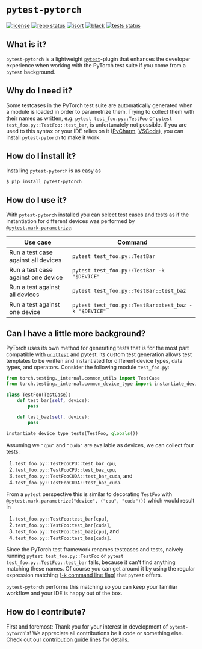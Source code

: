 # `pytest-pytorch`

[![license](https://img.shields.io/badge/License-BSD%203--Clause-blue.svg)](https://opensource.org/licenses/BSD-3-Clause) [![repo status](https://www.repostatus.org/badges/latest/wip.svg)](https://www.repostatus.org/#wip) [![isort](https://img.shields.io/badge/%20imports-isort-%231674b1?style=flat&labelColor=ef8336)](https://pycqa.github.io/isort/) [![black](https://img.shields.io/badge/code%20style-black-000000.svg)](https://github.com/psf/black) [![tests status](https://github.com/Quansight/pytest-pytorch/workflows/tests/badge.svg?branch=master)](https://github.com/Quansight/pytest-pytorch/actions?query=workflow%3Atests+branch%3Amaster)

## What is it?

`pytest-pytorch` is a lightweight [`pytest`](https://docs.pytest.org/en/stable/)-plugin that enhances the developer experience when working with the PyTorch test suite if you come from a `pytest` background.

## Why do I need it?

Some testcases in the PyTorch test suite are automatically generated when a module is loaded in order to parametrize them. Trying to collect them with their names as written, e.g. `pytest test_foo.py::TestFoo` or `pytest test_foo.py::TestFoo::test_bar`, is unfortunately not possible. If you are used to this syntax or your IDE relies on it ([PyCharm](https://www.jetbrains.com/help/pycharm/pytest.html#run-pytest-test), [VSCode](https://code.visualstudio.com/docs/python/testing#_run-tests)), you can install `pytest-pytorch` to make it work.

## How do I install it?

Installing `pytest-pytorch` is as easy as 

```
$ pip install pytest-pytorch
```

## How do I use it?

With `pytest-pytorch` installed you can select test cases and tests as if the instantiation for different devices was performed by [`@pytest.mark.parametrize`](https://docs.pytest.org/en/stable/example/parametrize.html#different-options-for-test-ids):

| Use case                            | Command                                              |
|-------------------------------------|------------------------------------------------------|
| Run a test case against all devices | `pytest test_foo.py::TestBar`                        |
| Run a test case against one device  | `pytest test_foo.py::TestBar -k "$DEVICE"`           |
| Run a test against all devices      | `pytest test_foo.py::TestBar::test_baz`              |
| Run a test against one device       | `pytest test_foo.py::TestBar::test_baz -k "$DEVICE"` |

## Can I have a little more background?

PyTorch uses its own method for generating tests that is for the most part compatible with [`unittest`](https://docs.python.org/3/library/unittest.html) and pytest. Its custom test generation allows test templates to be written and instantiated for different device types, data types, and operators. Consider the following module `test_foo.py`:

```python
from torch.testing._internal.common_utils import TestCase
from torch.testing._internal.common_device_type import instantiate_device_type_tests

class TestFoo(TestCase):
    def test_bar(self, device):
        pass
    
    def test_baz(self, device):
        pass

instantiate_device_type_tests(TestFoo, globals())
```

Assuming we `"cpu"` and `"cuda"` are available as devices, we can collect four tests:

1. `test_foo.py::TestFooCPU::test_bar_cpu`,
2. `test_foo.py::TestFooCPU::test_baz_cpu`,
3. `test_foo.py::TestFooCUDA::test_bar_cuda`, and
4. `test_foo.py::TestFooCUDA::test_baz_cuda`.

From a `pytest` perspective this is similar to decorating `TestFoo` with `@pytest.mark.parametrize("device", ("cpu", "cuda")))` which would result in

1. `test_foo.py::TestFoo:test_bar[cpu]`,
2. `test_foo.py::TestFoo:test_bar[cuda]`,
3. `test_foo.py::TestFoo:test_baz[cpu]`, and
4. `test_foo.py::TestFoo:test_baz[cuda]`.

Since the PyTorch test framework renames testcases and tests, naively running `pytest test_foo.py::TestFoo` or `pytest test_foo.py::TestFoo::test_bar` fails, because it can't find anything matching these names. Of course you can get around it by using the regular expression matching ([`-k` command line flag](https://docs.pytest.org/en/stable/reference.html#command-line-flags)) that `pytest` offers. 

`pytest-pytorch` performs this matching so you can keep your familiar workflow and your IDE is happy out of the box.

## How do I contribute?

First and foremost: Thank you for your interest in development of `pytest-pytorch`'s! We appreciate all contributions be it code or something else. Check out our [contribution guide lines](CONTRIBUTING.md) for details.
